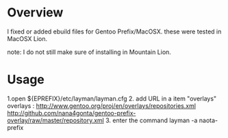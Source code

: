 # Overview
I fixed or added ebuild files for Gentoo Prefix/MacOSX.
these were tested in MacOSX Lion.

note: I do not still make sure of installing in Mountain Lion.

# Usage
1.open ${EPREFIX}/etc/layman/layman.cfg
2. add URL in a item "overlays"
    overlays  : http://www.gentoo.org/proj/en/overlays/repositories.xml
	  http://github.com/nana4gonta/gentoo-prefix-overlay/raw/master/repository.xml
3. enter the command
    layman -a naota-prefix

